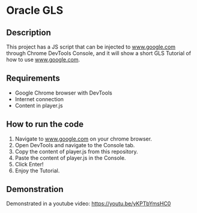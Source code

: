 # Oracle GLS #

## Description ##

This project has a JS script that can be injected to www.google.com through Chrome DevTools Console, and it will show a short GLS Tutorial of how to use www.google.com.

## Requirements ##

- Google Chrome browser with DevTools
- Internet connection
- Content in player.js

## How to run the code ##

1. Navigate to www.google.com on your chrome browser.
2. Open DevTools and navigate to the Console tab.
3. Copy the content of player.js from this repository.
4. Paste the content of player.js in the Console.
5. Click Enter!
6. Enjoy the Tutorial.

## Demonstration ##

Demonstrated in a youtube video: https://youtu.be/yKPTbYmsHC0
